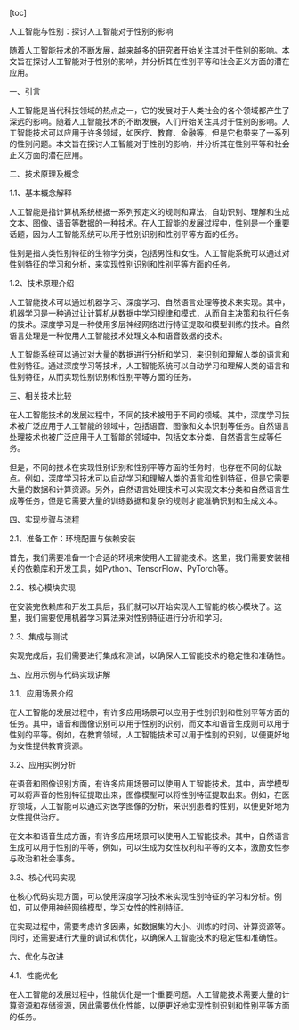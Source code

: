 
[toc]                    
                
                
人工智能与性别：探讨人工智能对于性别的影响

随着人工智能技术的不断发展，越来越多的研究者开始关注其对于性别的影响。本文旨在探讨人工智能对于性别的影响，并分析其在性别平等和社会正义方面的潜在应用。

一、引言

人工智能是当代科技领域的热点之一，它的发展对于人类社会的各个领域都产生了深远的影响。随着人工智能技术的不断发展，人们开始关注其对于性别的影响。人工智能技术可以应用于许多领域，如医疗、教育、金融等，但是它也带来了一系列的性别问题。本文旨在探讨人工智能对于性别的影响，并分析其在性别平等和社会正义方面的潜在应用。

二、技术原理及概念

1.1、基本概念解释

人工智能是指计算机系统根据一系列预定义的规则和算法，自动识别、理解和生成文本、图像、语音等数据的一种技术。在人工智能的发展过程中，性别是一个重要话题，因为人工智能系统可以用于性别识别和性别平等方面的任务。

性别是指人类性别特征的生物学分类，包括男性和女性。人工智能系统可以通过对性别特征的学习和分析，来实现性别识别和性别平等方面的任务。

1.2、技术原理介绍

人工智能技术可以通过机器学习、深度学习、自然语言处理等技术来实现。其中，机器学习是一种通过让计算机从数据中学习规律和模式，从而自主决策和执行任务的技术。深度学习是一种使用多层神经网络进行特征提取和模型训练的技术。自然语言处理是一种使用人工智能技术处理文本和语音数据的技术。

人工智能系统可以通过对大量的数据进行分析和学习，来识别和理解人类的语言和性别特征。通过深度学习等技术，人工智能系统可以自动学习和理解人类的语言和性别特征，从而实现性别识别和性别平等方面的任务。

三、相关技术比较

在人工智能技术的发展过程中，不同的技术被用于不同的领域。其中，深度学习技术被广泛应用于人工智能的领域中，包括语音、图像和文本识别等任务。自然语言处理技术也被广泛应用于人工智能的领域中，包括文本分类、自然语言生成等任务。

但是，不同的技术在实现性别识别和性别平等方面的任务时，也存在不同的优缺点。例如，深度学习技术可以自动学习和理解人类的语言和性别特征，但是它需要大量的数据和计算资源。另外，自然语言处理技术可以实现文本分类和自然语言生成等任务，但是它需要大量的训练数据和复杂的规则才能准确识别和生成文本。

四、实现步骤与流程

2.1、准备工作：环境配置与依赖安装

首先，我们需要准备一个合适的环境来使用人工智能技术。这里，我们需要安装相关的依赖库和开发工具，如Python、TensorFlow、PyTorch等。

2.2、核心模块实现

在安装完依赖库和开发工具后，我们就可以开始实现人工智能的核心模块了。这里，我们需要使用机器学习算法来对性别特征进行分析和学习。

2.3、集成与测试

实现完成后，我们需要进行集成和测试，以确保人工智能技术的稳定性和准确性。

五、应用示例与代码实现讲解

3.1、应用场景介绍

在人工智能的发展过程中，有许多应用场景可以应用于性别识别和性别平等方面的任务。其中，语音和图像识别可以用于性别的识别，而文本和语音生成则可以用于性别的平等。例如，在教育领域，人工智能技术可以用于性别的识别，以便更好地为女性提供教育资源。

3.2、应用实例分析

在语音和图像识别方面，有许多应用场景可以使用人工智能技术。其中，声学模型可以将声音的性别特征提取出来，图像模型可以将性别特征提取出来。例如，在医疗领域，人工智能可以通过对医学图像的分析，来识别患者的性别，以便更好地为女性提供治疗。

在文本和语音生成方面，有许多应用场景可以使用人工智能技术。其中，自然语言生成可以用于性别的平等，例如，可以生成为女性权利和平等的文本，激励女性参与政治和社会事务。

3.3、核心代码实现

在核心代码实现方面，可以使用深度学习技术来实现性别特征的学习和分析。例如，可以使用神经网络模型，学习女性的性别特征。

在实现过程中，需要考虑许多因素，如数据集的大小、训练的时间、计算资源等。同时，还需要进行大量的调试和优化，以确保人工智能技术的稳定性和准确性。

六、优化与改进

4.1、性能优化

在人工智能的发展过程中，性能优化是一个重要问题。人工智能技术需要大量的计算资源和存储资源，因此需要优化性能，以便更好地实现性别识别和性别平等方面的任务。

